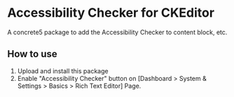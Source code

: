 # Accessibility Checker for CKEditor

A concrete5 package to add the Accessibility Checker to content block, etc.

## How to use

1. Upload and install this package
2. Enable "Accessibility Checker" button on [Dashboard > System & Settings > Basics > Rich Text Editor] Page.
